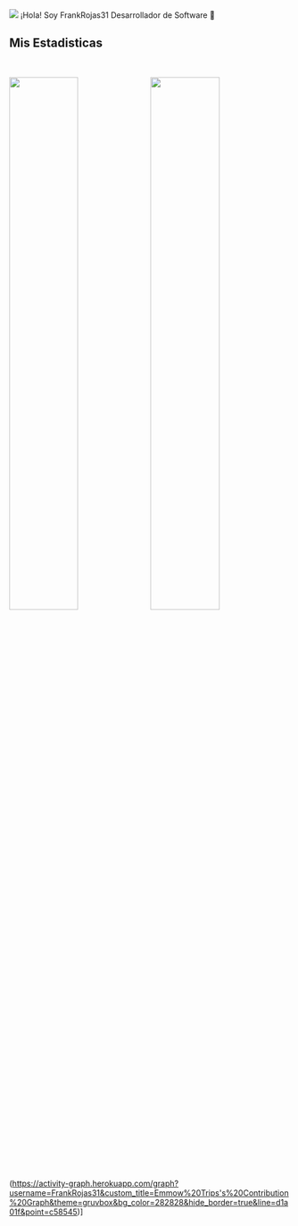 <img src="https://cdn.discordapp.com/attachments/510895555321266188/903489102903652402/PSX_20211028_224250.jpg">
¡Hola! Soy FrankRojas31 Desarrollador de Software 👋


## Mis Estadisticas

<br/>
<p align="left">
  <img width="49.5%" src="https://github-readme-stats.vercel.app/api?username=FrankRojas31&show_icons=true&theme=gruvbox&hide_border=true" />
    <img width="49.5%" src="https://github-readme-streak-stats.herokuapp.com/?user=FrankRojas31&theme=gruvbox&hide_border=true" />
</p>
<br>

(https://activity-graph.herokuapp.com/graph?username=FrankRojas31&custom_title=Emmow%20Trips's%20Contribution%20Graph&theme=gruvbox&bg_color=282828&hide_border=true&line=d1a01f&point=c58545)]

